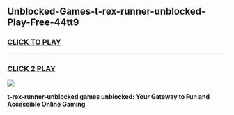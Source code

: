 
## Unblocked-Games-t-rex-runner-unblocked-Play-Free-44tt9
<h3>
<a href="https://premium76.site?title=t-rex-runner-unblocked&ref=23A">CLICK TO PLAY</a></h3>
<hr>

<h3>
<a href="https://premium76.site?title=t-rex-runner-unblocked&ref=23A">CLICK 2 PLAY</a>
  
</h3>

<a href="https://premium76.site?title=t-rex-runner-unblocked&ref=23A"><img src="https://clearcache.store/games.png"></a>


**t-rex-runner-unblocked games unblocked: Your Gateway to Fun and Accessible Online Gaming**
